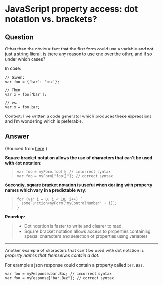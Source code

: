 
# JavaScript property access: dot notation vs. brackets?

## Question
        
Other than the obvious fact that the first form could use a variable and not just a string literal, is there any reason to use one over the other, and if so under which cases?

In code:

    // Given:
    var foo = {'bar': 'baz'};
    
    // Then
    var x = foo['bar'];
    
    // vs. 
    var x = foo.bar;
    

Context: I've written a code generator which produces these expressions and I'm wondering which is preferable.

## Answer
        
(Sourced from [here](http://www.dev-archive.net/articles/js-dot-notation/).)

**Square bracket notation allows the use of characters that can't be used with dot notation:**

>     var foo = myForm.foo[]; // incorrect syntax
>     var foo = myForm["foo[]"]; // correct syntax
>     

**Secondly, square bracket notation is useful when dealing with property names which vary in a predictable way:**

>     for (var i = 0; i < 10; i++) {
>       someFunction(myForm["myControlNumber" + i]);
>     }
>     

**Roundup:**

> *   Dot notation is faster to write and clearer to read.
> *   Square bracket notation allows access to properties containing special characters and selection of properties using variables

* * *

Another example of characters that can't be used with dot notation is _property names that themselves contain a dot_.

For example a json response could contain a property called `bar.Baz`.

    var foo = myResponse.bar.Baz; // incorrect syntax
    var foo = myResponse["bar.Baz"]; // correct syntax
